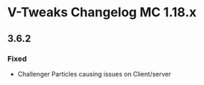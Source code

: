 # V-Tweaks Changelog MC 1.18.x

## 3.6.2

### Fixed

- Challenger Particles causing issues on Client/server